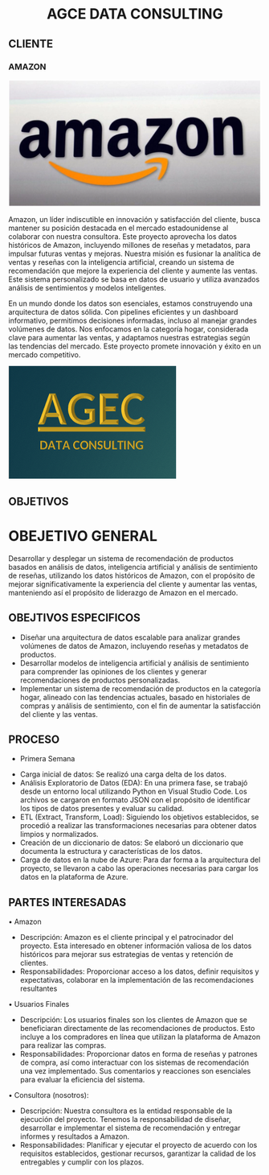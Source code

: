 <div align="center">
  <h1>AGCE DATA CONSULTING</h1>
</div>

## CLIENTE

### AMAZON

![logoamazon](https://github.com/AngelaMina/Proyecto-Grupal-Amazon/blob/main/Imagenes/Logoamazon.PNG)

Amazon, un líder indiscutible en innovación y satisfacción del cliente, busca mantener su posición destacada en el mercado estadounidense al colaborar con nuestra consultora. Este proyecto aprovecha los datos históricos de Amazon, incluyendo millones de reseñas y metadatos, para impulsar futuras ventas y mejoras. Nuestra misión es fusionar la analítica de ventas y reseñas con la inteligencia artificial, creando un sistema de recomendación que mejore la experiencia del cliente y aumente las ventas. Este sistema personalizado se basa en datos de usuario y utiliza avanzados análisis de sentimientos y modelos inteligentes.

En un mundo donde los datos son esenciales, estamos construyendo una arquitectura de datos sólida. Con pipelines eficientes y un dashboard informativo, permitimos decisiones informadas, incluso al manejar grandes volúmenes de datos. Nos enfocamos en la categoría hogar, considerada clave para aumentar las ventas, y adaptamos nuestras estrategias según las tendencias del mercado. Este proyecto promete innovación y éxito en un mercado competitivo.

![logoconsultoria](https://github.com/AngelaMina/Proyecto-Grupal-Amazon/blob/main/Imagenes/LogoconsultoraPNG.PNG)

## OBJETIVOS

# OBEJETIVO GENERAL

Desarrollar y desplegar un sistema de recomendación de productos basados en análisis de datos, inteligencia artificial y análisis de sentimiento de reseñas, utilizando los datos históricos de Amazon, con el propósito de mejorar significativamente la experiencia del cliente y aumentar las ventas, manteniendo así el propósito de liderazgo de Amazon en el mercado.

## OBEJTIVOS ESPECIFICOS

- Diseñar una arquitectura de datos escalable para analizar grandes volúmenes de datos de Amazon, incluyendo reseñas y metadatos de productos.
- Desarrollar modelos de inteligencia artificial y análisis de sentimiento para comprender las opiniones de los clientes y generar recomendaciones de productos personalizadas. 
- Implementar un sistema de recomendación de productos en la categoría hogar, alineado con las tendencias actuales, basado en historiales de compras y análisis de sentimiento, con el fin de aumentar la satisfacción del cliente y las ventas.

## PROCESO

* Primera Semana

- Carga inicial de datos: Se realizó una carga delta de los datos.
- Análisis Exploratorio de Datos (EDA): En una primera fase, se trabajó desde un entorno local utilizando Python en Visual Studio Code. Los archivos se cargaron en formato JSON con el propósito de identificar los tipos de datos presentes y evaluar su calidad.
- ETL (Extract, Transform, Load): Siguiendo los objetivos establecidos, se procedió a realizar las transformaciones necesarias para obtener datos limpios y normalizados.
- Creación de un diccionario de datos: Se elaboró un diccionario que documenta la estructura y características de los datos.
- Carga de datos en la nube de Azure: Para dar forma a la arquitectura del proyecto, se llevaron a cabo las operaciones necesarias para cargar los datos en la plataforma de Azure.

## PARTES INTERESADAS 

•	Amazon

- Descripción: Amazon es el cliente principal y el patrocinador del proyecto. Esta interesado en obtener información valiosa de los datos históricos para mejorar sus estrategias de ventas y retención de clientes.
- Responsabilidades: Proporcionar acceso a los datos, definir requisitos y expectativas, colaborar en la implementación de las recomendaciones resultantes

•	Usuarios Finales

- Descripción: Los usuarios finales son los clientes de Amazon que se beneficiaran directamente de las recomendaciones de productos. Esto incluye a los compradores en línea que utilizan la plataforma de Amazon para realizar las compras.
- Responsabilidades: Proporcionar datos en forma de reseñas y patrones de compra, así como interactuar con los sistemas de recomendación una vez implementado. Sus comentarios y reacciones son esenciales para evaluar la eficiencia del sistema.

•	Consultora (nosotros):

- Descripción: Nuestra consultora es la entidad responsable de la ejecución del proyecto. Tenemos la responsabilidad de diseñar, desarrollar e implementar el sistema de recomendación y entregar informes y resultados a Amazon.
- Responsabilidades: Planificar y ejecutar el proyecto de acuerdo con los requisitos establecidos, gestionar recursos, garantizar la calidad de los entregables y cumplir con los plazos. 




